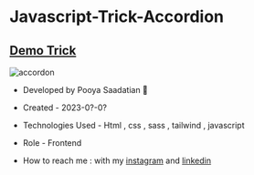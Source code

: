# Javascript-Trick-Accordion
## [Demo Trick](https://p-stn.github.io/Javascript-Trick-Accordion/)

![accordon](https://github.com/p-stn/Javascript-Trick-Accordion/assets/63667741/863c70a1-1190-4a09-b532-6b8810be01b3)




- Developed by Pooya Saadatian 🤙

-  Created - 2023-0?-0?

- Technologies Used - Html , css , sass , tailwind , javascript 

- Role - Frontend

- How to reach me : with my [instagram](https://instagram.com/poya_saadatian) and [linkedin](https://linkedin.com/in/pooya-saadatian-35ab24278)



